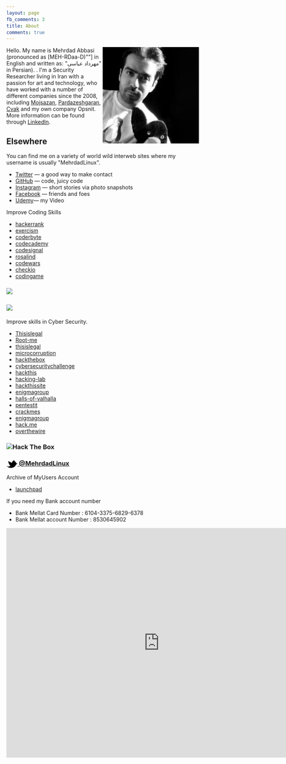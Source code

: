 ```yaml
---
layout: page
fb_comments: 3
title: About
comments: true
---
```


<img src="portrait.jpg" width="50%" align="right">

Hello. My name is Mehrdad Abbasi (pronounced as [MEH-RDaa-D)""] in English and written as: "مهرداد عباسی" in Persian). . I'm a Security Researcher living in Iran with a passion for art and technology, who have worked with a number of different companies since the 2008, including
[Mojsazan](https://www.Mojsazan.com),
[Pardazeshgaran](https://Pardazeshgaran.com),
[Cvak](https://www.Cvak.com/)
and my own company Opsnit.
More information can be found through [LinkedIn](http://www.linkedin.com/in/MehrdadLinux).


## Elsewhere

You can find me on a variety of world wild interweb sites where my username is usually "MehrdadLinux".

- [Twitter](http://twitter.com/MehrdadLinux) — a good way to make contact
- [GitHub](https://github.com/MehrdadLinux) — code, juicy code
- [Instagram](http://instagram.com/MehrdadLinux/) — short stories via photo snapshots
- [Facebook](http://www.facebook.com/MehrdadLinux) — friends and foes
- [Udemy](https://www.udemy.com/user/mehrdad-linux/)— my Video


Improve Coding Skills

- [hackerrank](https://www.hackerrank.com/mehrdadlinux)
- [exercism](https://exercism.io/profiles/MehrdadLinux) 
- [coderbyte](https://coderbyte.com/profile/mehrdadlinux)
- [codecademy](https://www.codecademy.com/MehrdadLinux)
- [codesignal](https://app.codesignal.com/profile/mehrdadlinux)
- [rosalind](http://rosalind.info/users/Mehrdadlinux/) 
- [codewars](https://www.codewars.com/users/mehrdadlinux) 
- [checkio](https://py.checkio.org/user/mehrdadlinux/) 
- [codingame](https://www.codingame.com/profile/dd19d7ad535a1a90d85caa6d1f49cd777501451) 

### <img src="http://www.codeabbey.com/index/user_banner/mehrdadlinux.png" />
### <img src="https://projecteuler.net/profile/mehrdadlinux2.png" />

Improve skills in Cyber Security. 

- [Thisislegal](https://thisislegal.com/user/profile/mehrdadlinux)
- [Root-me](https://https://www.root-me.org/mehrdadlinux)
- [thisislegal](https://thisislegal.com/user/profile/mehrdadlinux)
- [microcorruption](https://microcorruption.com/profile/39418)
- [hackthebox](https://www.hackthebox.eu/profile/127085)
- [cybersecuritychallenge](https://pod.cybersecuritychallenge.org.uk/user/view.php?id=35817)
- [hackthis](https://www.hackthis.co.uk/user/mehrdadlinux)
- [hacking-lab](https://www.hacking-lab.com/user/profile/mehrdadlinux/)
- [hackthissite](https://www.hackthissite.org/user/view/mehrdadlinux/)
- [enigmagroup](https://www.enigmagroup.org/profile/53552)
- [halls-of-valhalla](https://halls-of-valhalla.org/beta/user/mehrdadlinux)
- [pentestit](https://lab.pentestit.ru/profile/mehrdadlinux)
- [crackmes](https://crackmes.one/user/mehrdadlinux)
- [enigmagroup](https://www.enigmagroup.org/profile/53552)
- [hack.me](https://me.hack.me/)
- [overthewire](http://overthewire.org/wargames/)

### <img src="https://www.hackthebox.eu/badge/image/127085" alt="Hack The Box">


### [<img src="/res/twitter.png" width="29" height="20" style="display:inline-block;vertical-align:middle"> @MehrdadLinux](http://twitter.com/MehrdadLinux)

Archive of MyUsers Account 

- [launchpad](https://launchpad.net/~mehrdadlinux)

If you need my Bank account number

- Bank Mellat Card Number : 6104-3375-6829-6378
- Bank Mellat account Number : 8530645902


<iframe src="https://www.google.com/calendar/embed?height=600&amp;wkst=1&amp;bgcolor=%23FFFFFF&amp;src=mehrdadlinux%40gmail.com&amp;color=%232952A3&amp;ctz=Asia%2FTehran" style=" border-width:0 " width="800" height="600" frameborder="0" scrolling="no"></iframe>

<script>
  ((window.gitter = {}).chat = {}).options = {
    room: 'MehrdadLinux/MyBlog'
  };
</script>
<script src="https://sidecar.gitter.im/dist/sidecar.v1.js" async defer></script>
